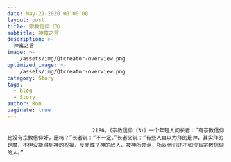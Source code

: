 ```yaml
---
date: May-21-2020 00:00:00
layout: post
title: 宗教信仰（3）
subtitle: 神寓之言
description: >-
  神寓之言
image: >-
    /assets/img/Qtcreator-overview.png
optimized_image: >-
    /assets/img/Qtcreator-overview.png
category: Story
tags:
  - blog
  - Story
author: Ron
paginate: true
---
```


							　　2186，《宗教信仰（3）》一个年轻人问长者：“有宗教信仰比没有宗教信仰好，是吗？”长者说：“不一定。”长者又说：“有些人自以为拜的是神，其实拜的是魔，不但没能得到神的祝福，反而成了神的敌人，被神所咒诅，所以他们还不如没有宗教信仰的人。”
							
							
						